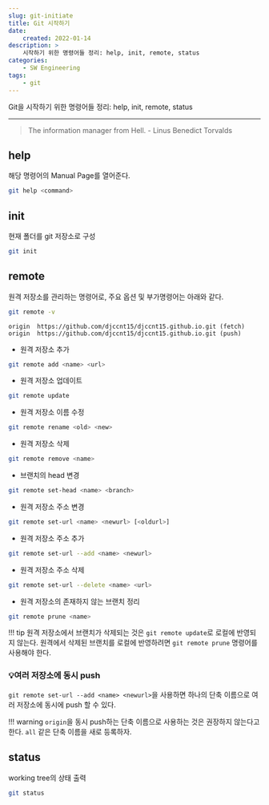 ```yaml
---
slug: git-initiate
title: Git 시작하기
date:
    created: 2022-01-14
description: >
    시작하기 위한 명령어들 정리: help, init, remote, status
categories:
    - SW Engineering
tags:
    - git
---
```


Git을 시작하기 위한 명령어들 정리: help, init, remote, status  

<!-- more -->

---

> The information manager from Hell. - Linus Benedict Torvalds

## help

해당 명령어의 Manual Page를 열어준다.  

```bash
git help <command>
```

## init

현재 폴더를 git 저장소로 구성  

```bash
git init
```

## remote

원격 저장소를 관리하는 명령어로, 주요 옵션 및 부가명령어는 아래와 같다.  

```bash
git remote -v
```
```
origin  https://github.com/djccnt15/djccnt15.github.io.git (fetch)
origin  https://github.com/djccnt15/djccnt15.github.io.git (push)
```

- 원격 저장소 추가

```bash
git remote add <name> <url>
```

- 원격 저장소 업데이트

```bash
git remote update
```

- 원격 저장소 이름 수정

```bash
git remote rename <old> <new>
```

- 원격 저장소 삭제

```bash
git remote remove <name>
```

- 브랜치의 head 변경

```bash
git remote set-head <name> <branch>
```

- 원격 저장소 주소 변경

```bash
git remote set-url <name> <newurl> [<oldurl>]
```

- 원격 저장소 주소 추가

```bash
git remote set-url --add <name> <newurl>
```

- 원격 저장소 주소 삭제

```bash
git remote set-url --delete <name> <url>
```

- 원격 저장소의 존재하지 않는 브랜치 정리

```bash
git remote prune <name>
```

!!! tip
    원격 저장소에서 브랜치가 삭제되는 것은 `git remote update`로 로컬에 반영되지 않는다. 원격에서 삭제된 브랜치를 로컬에 반영하려면 `git remote prune` 명령어를 사용해야 한다.  

### 💡여러 저장소에 동시 push

`git remote set-url --add <name> <newurl>`을 사용하면 하나의 단축 이름으로 여러 저장소에 동시에 push 할 수 있다.  

!!! warning
    `origin`을 동시 push하는 단축 이름으로 사용하는 것은 권장하지 않는다고 한다. `all` 같은 단축 이름을 새로 등록하자.  

## status

working tree의 상태 출력  

```bash
git status
```
